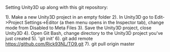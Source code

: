 Setting Unity3D up along with this git repository:

1). Make a new Unity3D project in an empty folder
2). In Unity3D go to Edit->Project Settings->Editor (a then menu opens in the Inspector tab), change mode from Disabled to Meta Files
3). Save the Unity3D project, close Unity3D
4). Open Git Bash, change directory to the Unity3D project you've just created
5). 'git init'
6). git add remote https://github.com/Rick93NL/TO9.git
7). git pull origin master
